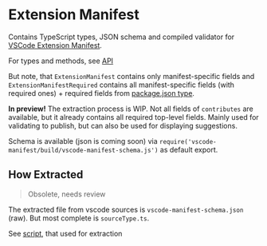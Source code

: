 # Extension Manifest

Contains TypeScript types, JSON schema and compiled validator for [VSCode Extension Manifest](https://code.visualstudio.com/api/references/extension-manifest).

For types and methods, see [API](https://paka.dev/npm/vscode-manifest)

But note, that `ExtensionManifest` contains only manifest-specific fields and `ExtensionManifestRequired` contains all manifest-specific fields (with required ones) + required fields from [package.json type](https://github.com/sindresorhus/type-fest/blob/main/source/package-json.d.ts).

**In preview!** The extraction process is WIP. Not all fields of `contributes` are available, but it already contains all required top-level fields. Mainly used for validating to publish, but can also be used for displaying suggestions.

Schema is available (json is coming soon) via `require('vscode-manifest/build/vscode-manifest-schema.js')` as default export.

## How Extracted

> Obsolete, needs review

The extracted file from vscode sources is `vscode-manifest-schema.json` (raw). But most complete is `sourceType.ts`.

See [script](scripts/generateSchemaValidator.ts), that used for extraction

<!-- Approx proccess of generating types (desired, TBD):

- Extract code from with mocking `src/vs/workbench/services/extensions/common/extensionsRegistry.ts` target = `schema` export.
- `typescript-json-schema` on code (it generates JSON schema from TS)
- Manually Adjust Schema
- Generate TS (`src/sourceType.ts`) from schema via ``
- `scripts/generateSchemaValidator.ts`: Generate JSON schemas back for validation
- Generate TS for actual runtime validation
- the output file of this process should appear in `generated/extensionManifestValidator.ts` -->
